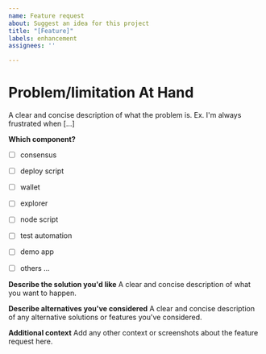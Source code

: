 ```yaml
---
name: Feature request
about: Suggest an idea for this project
title: "[Feature]"
labels: enhancement
assignees: ''

---
```


# Problem/limitation At Hand

A clear and concise description of what the problem is. Ex. I'm always frustrated when [...]

**Which component?**

- [ ] consensus
- [ ] deploy script
- [ ] wallet
- [ ] explorer
- [ ] node script
- [ ] test automation
- [ ] demo app
- [ ] others ...


**Describe the solution you'd like**
A clear and concise description of what you want to happen.

**Describe alternatives you've considered**
A clear and concise description of any alternative solutions or features you've considered.

**Additional context**
Add any other context or screenshots about the feature request here.
